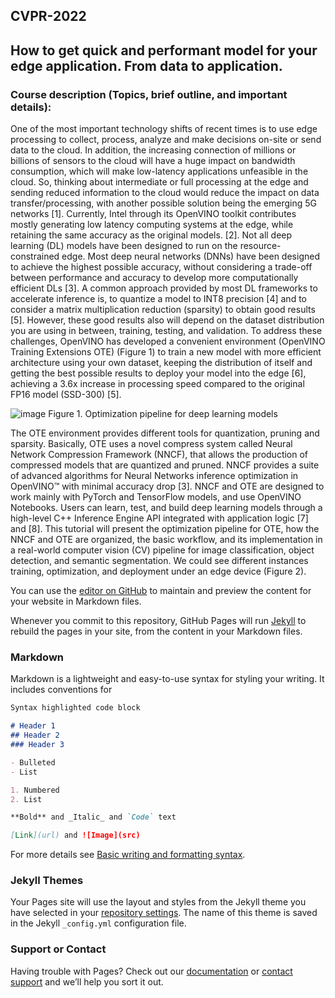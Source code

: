 ## CVPR-2022
## How to get quick and performant model for your edge application. From data to application.

### Course description (Topics, brief outline, and important details):

One of the most important technology shifts of recent times is to use edge processing to collect, process, analyze and make decisions on-site or send data to the cloud. In addition, the increasing connection of millions or billions of sensors to the cloud will have a huge impact on bandwidth consumption, which will make low-latency applications unfeasible in the cloud. So, thinking about intermediate or full processing at the edge and sending reduced information to the cloud would reduce the impact on data transfer/processing, with another possible solution being the emerging 5G networks [1]. Currently, Intel through its OpenVINO toolkit contributes mostly generating low latency computing systems at the edge, while retaining the same accuracy as the original models. [2]. 
Not all deep learning (DL) models have been designed to run on the resource-constrained edge. Most deep neural networks (DNNs) have been designed to achieve the highest possible accuracy, without considering a trade-off between performance and accuracy to develop more computationally efficient DLs [3]. A common approach provided by most DL frameworks to accelerate inference is, to quantize a model to INT8 precision [4] and to consider a matrix multiplication reduction (sparsity) to obtain good results [5]. However, these good results also will depend on the dataset distribution you are using in between, training, testing, and validation.
To address these challenges, OpenVINO has developed a convenient environment (OpenVINO Training Extensions OTE) (Figure 1) to train a new model with more efficient architecture using your own dataset, keeping the distribution of itself and getting the best possible results to deploy your model into the edge [6], achieving a 3.6x increase in processing speed compared to the original FP16 model (SSD-300) [5]. 

![image](https://user-images.githubusercontent.com/10940214/164093127-c02cbf5e-506d-490b-876c-a1be2fd39c3d.png)
Figure 1. Optimization pipeline for deep learning models

The OTE environment provides different tools for quantization, pruning and sparsity. Basically, OTE uses a novel compress system called Neural Network Compression Framework (NNCF), that allows the production of compressed models that are quantized and pruned. NNCF provides a suite of advanced algorithms for Neural Networks inference optimization in OpenVINO™ with minimal accuracy drop [3]. NNCF and OTE are designed to work mainly with PyTorch and TensorFlow models, and use OpenVINO Notebooks. Users can learn, test, and build deep learning models through a high-level C++ Inference Engine API integrated with application logic [7] and [8].
This tutorial will present the optimization pipeline for OTE, how the NNCF and OTE are organized, the basic workflow, and its implementation in a real-world computer vision (CV) pipeline for image classification, object detection, and semantic segmentation. We could see different instances training, optimization, and deployment under an edge device (Figure 2).


You can use the [editor on GitHub](https://github.com/paularamo/cvpr-2022.github.io/edit/gh-pages/index.md) to maintain and preview the content for your website in Markdown files.

Whenever you commit to this repository, GitHub Pages will run [Jekyll](https://jekyllrb.com/) to rebuild the pages in your site, from the content in your Markdown files.

### Markdown

Markdown is a lightweight and easy-to-use syntax for styling your writing. It includes conventions for

```markdown
Syntax highlighted code block

# Header 1
## Header 2
### Header 3

- Bulleted
- List

1. Numbered
2. List

**Bold** and _Italic_ and `Code` text

[Link](url) and ![Image](src)
```

For more details see [Basic writing and formatting syntax](https://docs.github.com/en/github/writing-on-github/getting-started-with-writing-and-formatting-on-github/basic-writing-and-formatting-syntax).

### Jekyll Themes

Your Pages site will use the layout and styles from the Jekyll theme you have selected in your [repository settings](https://github.com/paularamo/cvpr-2022.github.io/settings/pages). The name of this theme is saved in the Jekyll `_config.yml` configuration file.

### Support or Contact

Having trouble with Pages? Check out our [documentation](https://docs.github.com/categories/github-pages-basics/) or [contact support](https://support.github.com/contact) and we’ll help you sort it out.
